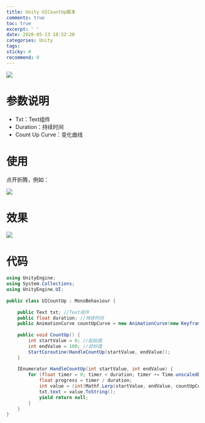 ```yaml
---
title: Unity UICountUp脚本
comments: true
toc: true
excerpt: ' '
date: 2020-05-13 18:52:20
categories: Unity
tags:
sticky: 0
recommend: 0
---
```

![](UI_count_up.jpg)

# 参数说明

- Txt：Text组件
- Duration：持续时间
- Count Up Curve：变化曲线

# 使用

点开折腾，例如：

![](use.png)

# 效果

![](effect.gif)

# 代码

``` csharp
using UnityEngine;
using System.Collections;
using UnityEngine.UI;
 
public class UICountUp : MonoBehaviour {
 
    public Text txt; //Text组件
    public float duration; //持续时间
    public AnimationCurve countUpCurve = new AnimationCurve(new Keyframe(0, 0), new Keyframe(1, 1)); //变化曲线
 
    public void CountUp() {
        int startValue = 0; //起始值
        int endValue = 100; //目标值
        StartCoroutine(HandleCountUp(startValue, endValue));
    }
 
    IEnumerator HandleCountUp(int startValue, int endValue) {
        for (float timer = 0; timer < duration; timer += Time.unscaledDeltaTime) {
            float progress = timer / duration;
            int value = (int)Mathf.Lerp(startValue, endValue, countUpCurve.Evaluate(progress));
            txt.text = value.ToString();
            yield return null;
        }
    }
}
```